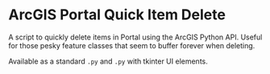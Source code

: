 # ArcGIS Portal Quick Item Delete

A script to quickly delete items in Portal using the ArcGIS Python API. Useful for those pesky feature classes that seem to buffer forever when deleting.

Available as a standard `.py` and `.py` with tkinter UI elements.

